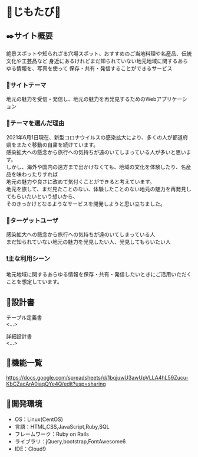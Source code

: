 # :handbag:じもたび:handbag:
## :black_nib:サイト概要
絶景スポットや知られざる穴場スポット、おすすめのご当地料理や名産品、伝統文化や工芸品など
身近にあるけれどまだ知られていない地元地域に関するあらゆる情報を、写真を使って
保存・共有・発信することができるサービス

### :mega:サイトテーマ
地元の魅力を受信・発信し、地元の魅力を再発見するためのWebアプリケーション

### :thought_balloon:テーマを選んだ理由
2021年6月1日現在、新型コロナウイルスの感染拡大により、多くの人が都道府県をまたぐ移動の自粛を続けています。  
感染拡大への懸念から旅行への気持ちが遠のいてしまっている人が多いと思います。  
しかし、海外や国内の遠方まで出かけなくても、地域の文化を体験したり、名産品を味わったりすれば  
地元の魅力や良さに改めて気付くことができると考えています。  
地元を旅して、まだ見たことのない、体験したことのない地元の魅力を再発見してもらいたいという想いから、  
そのきっかけとなるようなサービスを開発しようと思い立ちました。  

### :busts_in_silhouette:ターゲットユーザ
感染拡大への懸念から旅行への気持ちが遠のいてしまっている人  
まだ知られていない地元の魅力を発見したい人、発見してもらいたい人  

### :exclamation:主な利用シーン
地元地域に関するあらゆる情報を保存・共有・発信したいときにご活用いただくことを想定しています。

## :page_facing_up:設計書
テーブル定義書  
<...>

詳細設計書  
<...>

## :memo:機能一覧
https://docs.google.com/spreadsheets/d/1bqjuwU3awUpVLLA4hL59Zucu-KbCZacArA0iaqQYe4Q/edit?usp=sharing

## :memo:開発環境
- OS：Linux(CentOS)
- 言語：HTML,CSS,JavaScript,Ruby,SQL
- フレームワーク：Ruby on Rails
- ライブラリ：jQuery,bootstrap,FontAwesome6
- IDE：Cloud9

